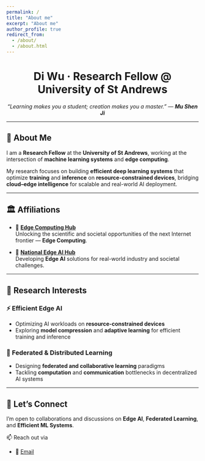 ```yaml
---
permalink: /
title: "About me"
excerpt: "About me"
author_profile: true
redirect_from:
  - /about/
  - /about.html
---
```


<h1 align="center">Di Wu · Research Fellow @ University of St Andrews</h1>
<p align="center">
  <em>“Learning makes you a student; creation makes you a master.” — <strong>Mu Shen Ji</strong></em>
</p>

---

## 👋 About Me
I am a **Research Fellow** at the **University of St Andrews**, working at the intersection of **machine learning systems** and **edge computing**.

My research focuses on building **efficient deep learning systems** that optimize **training** and **inference** on **resource-constrained devices**, bridging **cloud–edge intelligence** for scalable and real-world AI deployment.

---

## 🏛️ Affiliations

- 🔹 **[Edge Computing Hub](https://edgehub.co.uk/)**  
  Unlocking the scientific and societal opportunities of the next Internet frontier — **Edge Computing**.  

- 🔹 **[National Edge AI Hub](https://edgeaihub.co.uk/)**  
  Developing **Edge AI** solutions for real-world industry and societal challenges.  

---

## 🔬 Research Interests

### ⚡ Efficient Edge AI
- Optimizing AI workloads on **resource-constrained devices**  
- Exploring **model compression** and **adaptive learning** for efficient training and inference  

### 🔗 Federated & Distributed Learning
- Designing **federated and collaborative learning** paradigms  
- Tackling **computation** and **communication** bottlenecks in decentralized AI systems  

---

## 🤝 Let’s Connect
I’m open to collaborations and discussions on **Edge AI**, **Federated Learning**, and **Efficient ML Systems**.  

📫 Reach out via  
- 📧 [Email](mailto:dw217@st-andrews.ac.uk)  